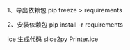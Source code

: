 
1、导出依赖包
pip freeze > requirements

2、安装依赖包
pip install -r requirements


ice 生成代码
slice2py Printer.ice
